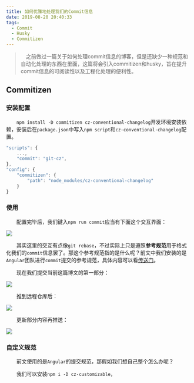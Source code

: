 ```yaml
---
title: 如何优雅地处理我们的Commit信息
date: 2019-08-20 20:40:33
tags:
  - Commit
  - Husky
  - Commitizen
---
```


> &emsp;之前做过一篇关于如何处理commit信息的博客，但是还缺少一种规范和自动化处理的东西在里面，这篇将会引入commitizen和husky，旨在提升commit信息的可阅读性以及工程化处理的便利性。

<escape><!-- more --></escape>

## Commitizen

### 安装配置

&emsp;&emsp;`npm install -D commitizen cz-conventional-changelog`开发环境安装依赖，安装后在`package.json`中写入`npm script`和`cz-conventional-changelog`配置。

```javascript
"scripts": {
    ...,
    "commit": "git-cz",
},
"config": {
    "commitizen": {
        "path": "node_modules/cz-conventional-changelog"
    }
}
```

### 使用

&emsp;&emsp;配置完毕后，我们键入`npm run commit`应当有下面这个交互界面：

![](gitcz.jpg)

&emsp;&emsp;其实这里的交互有点像`git rebase`，不过实际上只是遵照**参考规范**用于格式化我们的`commit`信息罢了。那这个参考规范指的是什么呢？前文中我们安装的是`Angular`团队进行`commit`提交的参考规范，具体内容可以看[传送门](https://github.com/angular/angular.js/blob/master/DEVELOPERS.md#-git-commit-guidelines)。

&emsp;&emsp;现在我们提交当前这篇博文的第一部分：

![](blogcz.jpg)

&emsp;&emsp;推到远程仓库后：

![](repo.jpg)

&emsp;&emsp;更新部分内容再推送：

![](update.jpg)

### 自定义规范

&emsp;&emsp;前文使用的是`Angular`的提交规范，那假如我们想自己整个怎么办呢？

&emsp;&emsp;我们可以安装`npm i -D cz-customizable`，